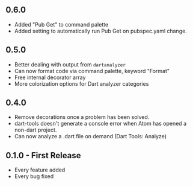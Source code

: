 ## 0.6.0
* Added "Pub Get" to command palette
* Added setting to automatically run Pub Get on pubspec.yaml change.

## 0.5.0
* Better dealing with output from `dartanalyzer`
* Can now format code via command palette, keyword "Format"
* Free internal decorator array
* More colorization options for Dart analyzer categories

## 0.4.0
* Remove decorations once a problem has been solved.
* dart-tools doesn't generate a console error when Atom has opened a non-dart
  project.
* Can now analyze a .dart file on demand (Dart Tools: Analyze)

## 0.1.0 - First Release
* Every feature added
* Every bug fixed
